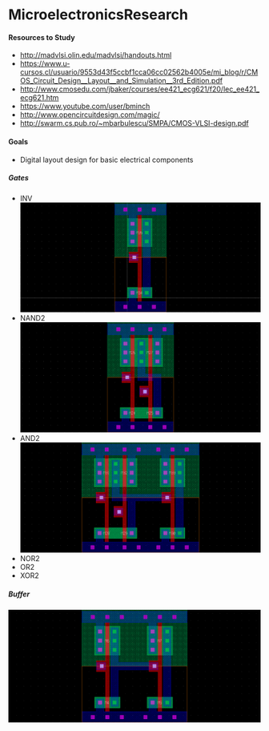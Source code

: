 # MicroelectronicsResearch

#### Resources to Study
* http://madvlsi.olin.edu/madvlsi/handouts.html
* https://www.u-cursos.cl/usuario/9553d43f5ccbf1cca06cc02562b4005e/mi_blog/r/CMOS_Circuit_Design__Layout__and_Simulation__3rd_Edition.pdf
* http://www.cmosedu.com/jbaker/courses/ee421_ecg621/f20/lec_ee421_ecg621.htm
* https://www.youtube.com/user/bminch
* http://www.opencircuitdesign.com/magic/
* http://swarm.cs.pub.ro/~mbarbulescu/SMPA/CMOS-VLSI-design.pdf

#### Goals
* Digital layout design for basic electrical components
##### Gates
* INV
![image](standard_cell_images/inverter_extracted.png)
* NAND2
![image](standard_cell_images/nand_extracted.png)
* AND2
![image](standard_cell_images/and_extracted.png)
* NOR2
* OR2
* XOR2

##### Buffer
![image](standard_cell_images/buffer_extracted.png)
